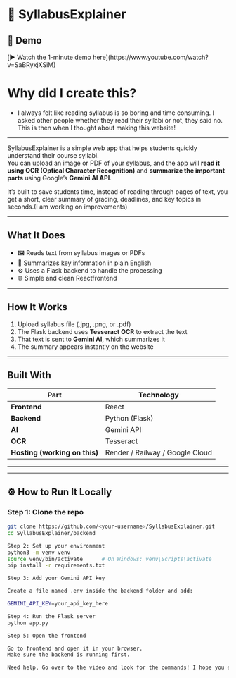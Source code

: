 # 🧾 SyllabusExplainer


<!-- In README.md -->
<h2>🎥 Demo</h2>
[▶️ Watch the 1-minute demo here](https://www.youtube.com/watch?v=SaBRyxjXSiM)




# Why did I create this?

- I always felt like reading syllabus is so boring and time consuming. I asked other people whether they read their syllabi or not, they said no. This is then when I thought about making this website!
---

SyllabusExplainer is a simple web app that helps students quickly understand their course syllabi.  
You can upload an image or PDF of your syllabus, and the app will **read it using OCR (Optical Character Recognition)** and **summarize the important parts** using Google’s **Gemini AI API**.

It’s built to save students time, instead of reading through pages of text, you get a short, clear summary of grading, deadlines, and key topics in seconds.(I am working on improvements)

---

##  What It Does

- 🖼️ Reads text from syllabus images or PDFs  
- 💬 Summarizes key information in plain English  
- ⚙️ Uses a Flask backend to handle the processing  
- 🌐 Simple and clean Reactfrontend  


---

## How It Works

1. Upload syllabus file (.jpg, .png, or .pdf)  
2. The Flask backend uses **Tesseract OCR** to extract the text  
3. That text is sent to **Gemini AI**, which summarizes it  
4. The summary appears instantly on the website  

---

## Built With

| Part | Technology |
|------|-------------|
| **Frontend** | React |
| **Backend** | Python (Flask) |
| **AI** | Gemini API |
| **OCR** | Tesseract |
| **Hosting (working on this)** | Render / Railway / Google Cloud |

---

---

## ⚙️ How to Run It Locally

### Step 1: Clone the repo
```bash
git clone https://github.com/<your-username>/SyllabusExplainer.git
cd SyllabusExplainer/backend

Step 2: Set up your environment
python3 -m venv venv
source venv/bin/activate      # On Windows: venv\Scripts\activate
pip install -r requirements.txt

Step 3: Add your Gemini API key

Create a file named .env inside the backend folder and add:

GEMINI_API_KEY=your_api_key_here

Step 4: Run the Flask server
python app.py

Step 5: Open the frontend

Go to frontend and open it in your browser.
Make sure the backend is running first.

Need help, Go over to the video and look for the commands! I hope you enjoy.

